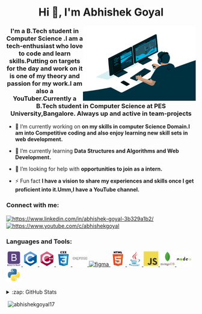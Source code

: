 <h1 align="center">Hi 👋, I'm Abhishek Goyal</h1>
<img align="right" alt="GIF" src="avento.gif" width="300" height="200" />
<h3 align="center">I'm a B.Tech student in Computer Science .I am a tech-enthusiast who love to code and learn skills.Putting on targets for the day and work on it is one of my theory and passion for my work.I am also a YouTuber.Currently a B.Tech student in Computer Science at PES University,Bangalore. Always up and active in team-projects</h3>

- 🔭 I’m currently working on **on my skills in computer Science Domain.I am into Competitive coding and also enjoy learning new skill sets in web development.**

- 🌱 I’m currently learning **Data Structures and Algorithms and Web Development.**

- 🤝 I’m looking for help with **opportunities to join as a intern.**

- ⚡ Fun fact **I have a vision to share my experiences and skills once I get proficient into it.Umm,I have a YouTube channel.**

<h3 align="left">Connect with me:</h3>
<p align="left">
<a href="https://www.linkedin.com/in/abhishek-goyal-3b329a1b2/" target="blank"><img align="center" src="https://raw.githubusercontent.com/rahuldkjain/github-profile-readme-generator/neutral-icons/src/images/icons/Social/linked-in-alt.svg" alt="https://www.linkedin.com/in/abhishek-goyal-3b329a1b2/" height="30" width="40" /></a>
<a href="https://www.youtube.com/c/AbhishekGoyal" target="blank"><img align="center" src="https://raw.githubusercontent.com/rahuldkjain/github-profile-readme-generator/neutral-icons/src/images/icons/Social/youtube.svg" alt="https://www.youtube.com/c/abhishekgoyal" height="30" width="40" /></a>
</p>

<h3 align="left">Languages and Tools:</h3>
<p align="left"> <a href="https://getbootstrap.com" target="_blank"> <img src="https://raw.githubusercontent.com/devicons/devicon/master/icons/bootstrap/bootstrap-plain-wordmark.svg" alt="bootstrap" width="40" height="40"/> </a> <a href="https://www.cprogramming.com/" target="_blank"> <img src="https://raw.githubusercontent.com/devicons/devicon/master/icons/c/c-original.svg" alt="c" width="40" height="40"/> </a> <a href="https://www.w3schools.com/cpp/" target="_blank"> <img src="https://raw.githubusercontent.com/devicons/devicon/master/icons/cplusplus/cplusplus-original.svg" alt="cplusplus" width="40" height="40"/> </a> <a href="https://www.w3schools.com/css/" target="_blank"> <img src="https://raw.githubusercontent.com/devicons/devicon/master/icons/css3/css3-original-wordmark.svg" alt="css3" width="40" height="40"/> </a> <a href="https://expressjs.com" target="_blank"> <img src="https://raw.githubusercontent.com/devicons/devicon/master/icons/express/express-original-wordmark.svg" alt="express" width="40" height="40"/> </a> <a href="https://www.figma.com/" target="_blank"> <img src="https://www.vectorlogo.zone/logos/figma/figma-icon.svg" alt="figma" width="40" height="40"/> </a> <a href="https://www.w3.org/html/" target="_blank"> <img src="https://raw.githubusercontent.com/devicons/devicon/master/icons/html5/html5-original-wordmark.svg" alt="html5" width="40" height="40"/> </a> <a href="https://www.java.com" target="_blank"> <img src="https://raw.githubusercontent.com/devicons/devicon/master/icons/java/java-original.svg" alt="java" width="40" height="40"/> </a> <a href="https://developer.mozilla.org/en-US/docs/Web/JavaScript" target="_blank"> <img src="https://raw.githubusercontent.com/devicons/devicon/master/icons/javascript/javascript-original.svg" alt="javascript" width="40" height="40"/> </a> <a href="https://www.mongodb.com/" target="_blank"> <img src="https://raw.githubusercontent.com/devicons/devicon/master/icons/mongodb/mongodb-original-wordmark.svg" alt="mongodb" width="40" height="40"/> </a> <a href="https://nodejs.org" target="_blank"> <img src="https://raw.githubusercontent.com/devicons/devicon/master/icons/nodejs/nodejs-original-wordmark.svg" alt="nodejs" width="40" height="40"/> </a> <a href="https://www.python.org" target="_blank"> <img src="https://raw.githubusercontent.com/devicons/devicon/master/icons/python/python-original.svg" alt="python" width="40" height="40"/> </a> </p>

<details>
  <summary>:zap: GitHub Stats</summary>
<p><img align="left" src="https://github-readme-stats.vercel.app/api/top-langs?username=abhishekgoyal17&show_icons=true&locale=en&layout=compact" alt="abhishekgoyal17" /></p>
</details>
<p>&nbsp;<img align="center" src="https://github-readme-stats.vercel.app/api?username=abhishekgoyal17&show_icons=true&locale=en" alt="abhishekgoyal17" /></p>
